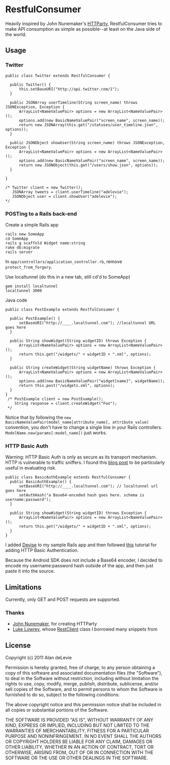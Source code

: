 
RestfulConsumer
===============

Heavily inspired by John Nunemaker's [HTTParty](https://github.com/jnunemaker/httparty), RestfulConsumer tries to make API consumption as simple as possible--at least on the Java side of the world.

Usage
-----

### Twitter

	public class Twitter extends RestfulConsumer {
	
	  public Twitter() {
		  this.setBaseURI("http://api.twitter.com/1");
	  }
	
	  public JSONArray userTimeline(String screen_name) throws JSONException, Exception {
		  ArrayList<NameValuePair> options = new ArrayList<NameValuePair>();
		  options.add(new BasicNameValuePair("screen_name", screen_name));
		  return new JSONArray(this.get("/statuses/user_timeline.json", options));
	  }
	
	  public JSONObject showUser(String screen_name) throws JSONException, Exception {
		  ArrayList<NameValuePair> options = new ArrayList<NameValuePair>();
		  options.add(new BasicNameValuePair("screen_name", screen_name));
		  return new JSONObject(this.get("/users/show.json", options));		
	  }
	
	}
	
	/* Twitter client = new Twitter();
	   JSONArray tweets = client.userTimeline("adelevie");
	   JSONObject user = client.showUser("adelevie");
	*/

### POSTing to a Rails back-end

Create a simple Rails app

	rails new SomeApp
	cd SomeApp
	rails g scaffold Widget name:string
	rake db:migrate
	rails server

In `app/controllers/application_controller.rb`, remove `protect_from_forgery`.

Use localtunnel (do this in a new tab, still cd'd to SomeApp)

	gem install localtunnel
	localtunnel 3000

Java code

	public class PostExample extends RestfulConsumer {
	
	  public PostExample() {
		  setBaseURI("http://____.localtunnel.com"); //localtunnel URL goes here
	  }
	
	  public String showWidget(String widgetID) throws Exception {
		  ArrayList<NameValuePair> options = new ArrayList<NameValuePair>();
		  return this.get("/widgets/" + widgetID + ".xml", options);
	  }
	
	  public String createWidget(String widgetName) throws Exception {
		  ArrayList<NameValuePair> options = new ArrayList<NameValuePair>();
		  options.add(new BasicNameValuePair("widget[name]", widgetName));
		  return this.post("/widgets.xml", options);
	  }
	}
	 /* PostExample client = new PostExample();
	    String response = client.createWidget("Foo");
	 */

Notice that by following the `new BasicNameValuePair(model_name[attribute_name], attribute_value)` convention, you don't have to change a single line in your Rails controllers. `ModelName.new(params[:model_name])` just works.

### HTTP Basic Auth
Warning: HTTP Basic Auth is only as secure as its transport mechanism. HTTP is vulnerable to traffic sniffers. I found this [blog post](http://www.skorks.com/2009/08/is-basic-authentication-really-insecure/) to be particularly useful in evaluating risk.

	public class BasicAuthExample extends RestfulConsumer {
	  public BasicAuthExample() {
		  setBaseURI("http://____.localtunnel.com"); // localtunnel url goes here
		  setAuthHash("a Base64-encoded hash goes here. schema is username:password");
	  }
	
	  public String showWidget(String widgetID) throws Exception {
		  ArrayList<NameValuePair> options = new ArrayList<NameValuePair>();
		  return this.get("/widgets/" + widgetID + ".xml", options);
	  }
	}

I added [Devise](https://github.com/plataformatec/devise) to my sample Rails app and then followed [this](https://github.com/plataformatec/devise/wiki/How-To:-Use-HTTP-Authentication) tutorial for adding HTTP Basic Authentication.

Because the Android SDK does not include a Base64 encoder, I decided to encode my username:password hash outside of the app, and then just paste it into the source.



Limitations
-----------

Currently, only GET and POST requests are supported.

### Thanks
* [John Nunemaker](http://railstips.org/about/), for creating HTTParty
* [Luke Lowrey](http://lukencode.com/about), whose [RestClient](http://lukencode.com/2010/04/27/calling-web-services-in-android-using-httpclient/) class I borrowed many snippets from

License
-------

Copyright (c) 2011 Alan deLevie

Permission is hereby granted, free of charge, to any person obtaining a copy of this software and associated documentation files (the "Software"), to deal in the Software without restriction, including without limitation the rights to use, copy, modify, merge, publish, distribute, sublicense, and/or sell copies of the Software, and to permit persons to whom the Software is furnished to do so, subject to the following conditions:

The above copyright notice and this permission notice shall be included in all copies or substantial portions of the Software.

THE SOFTWARE IS PROVIDED "AS IS", WITHOUT WARRANTY OF ANY KIND, EXPRESS OR IMPLIED, INCLUDING BUT NOT LIMITED TO THE WARRANTIES OF MERCHANTABILITY, FITNESS FOR A PARTICULAR PURPOSE AND NONINFRINGEMENT. IN NO EVENT SHALL THE AUTHORS OR COPYRIGHT HOLDERS BE LIABLE FOR ANY CLAIM, DAMAGES OR OTHER LIABILITY, WHETHER IN AN ACTION OF CONTRACT, TORT OR OTHERWISE, ARISING FROM, OUT OF OR IN CONNECTION WITH THE SOFTWARE OR THE USE OR OTHER DEALINGS IN THE SOFTWARE.

